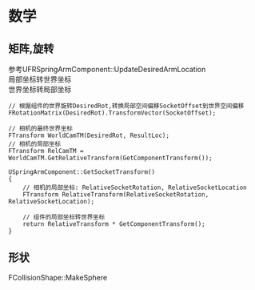 # 数学
## 矩阵,旋转
参考UFRSpringArmComponent::UpdateDesiredArmLocation  
局部坐标转世界坐标  
世界坐标转局部坐标  
```
// 根据组件的世界旋转DesiredRot,转换局部空间偏移SocketOffset到世界空间偏移
FRotationMatrix(DesiredRot).TransformVector(SocketOffset);

// 相机的最终世界坐标
FTransform WorldCamTM(DesiredRot, ResultLoc);
// 相机的局部坐标
FTransform RelCamTM = WorldCamTM.GetRelativeTransform(GetComponentTransform());

USpringArmComponent::GetSocketTransform()
{
    // 相机的局部坐标: RelativeSocketRotation, RelativeSocketLocation
    FTransform RelativeTransform(RelativeSocketRotation, RelativeSocketLocation);

    // 组件的局部坐标转世界坐标
    return RelativeTransform * GetComponentTransform();
}
```

## 形状
FCollisionShape::MakeSphere  
